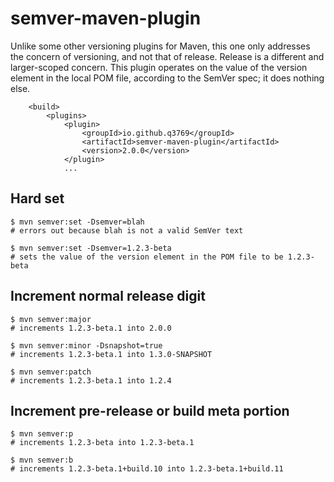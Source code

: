 # semver-maven-plugin

Unlike some other versioning plugins for Maven, this one only addresses the concern of versioning, and not that of release. Release is a different and larger-scoped concern. This plugin operates on the value of the version element in the local POM file, according to the SemVer spec; it does nothing else.

```
    <build>
        <plugins>
            <plugin>
                <groupId>io.github.q3769</groupId>
                <artifactId>semver-maven-plugin</artifactId>
                <version>2.0.0</version>
            </plugin>
            ...
```            

## Hard set

```
$ mvn semver:set -Dsemver=blah
# errors out because blah is not a valid SemVer text
```

```
$ mvn semver:set -Dsemver=1.2.3-beta
# sets the value of the version element in the POM file to be 1.2.3-beta
```

## Increment normal release digit

```
$ mvn semver:major
# increments 1.2.3-beta.1 into 2.0.0
```

```
$ mvn semver:minor -Dsnapshot=true
# increments 1.2.3-beta.1 into 1.3.0-SNAPSHOT
```

```
$ mvn semver:patch
# increments 1.2.3-beta.1 into 1.2.4
```

## Increment pre-release or build meta portion

```
$ mvn semver:p
# increments 1.2.3-beta into 1.2.3-beta.1
```

```
$ mvn semver:b
# increments 1.2.3-beta.1+build.10 into 1.2.3-beta.1+build.11
```
